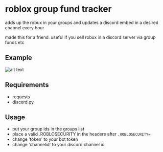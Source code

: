 # roblox group fund tracker
adds up the robux in your groups and updates a discord embed in a desired channel every hour

made this for a friend. useful if you sell robux in a discord server via group funds etc
## Example
![alt text](https://i.imgur.com/UMBZlDm.png)

## Requirements
- requests
- discord.py

## Usage
- put your group ids in the groups list
- place a valid .ROBLOSECURITY in the headers after `.ROBLOSECURITY=`
- change 'token' to your bot token
- change 'channelid' to your discord channel id
